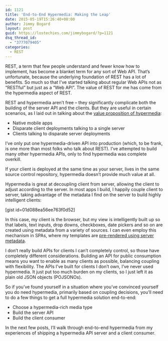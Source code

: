 ```yaml
---
id: 1121
title: 'End-to-End Hypermedia: Making the Leap'
date: 2015-05-19T15:26:40+00:00
author: Jimmy Bogard
layout: post
guid: https://lostechies.com/jimmybogard/?p=1121
dsq_thread_id:
  - "3777079405"
categories:
  - REST
---
```

REST, a term that few people understand and fewer know how to implement, has become a blanket term for any sort of Web API. That&#8217;s unfortunate, because the underlying foundation of REST has a lot of benefits. So much so that I&#8217;ve started talking about regular Web APIs not as &#8220;RESTful&#8221; but just as a &#8220;Web API&#8221;. The value of REST for me has come from the hypermedia aspect of REST.

REST and hypermedia aren&#8217;t free &#8211; they significantly complicate both the building of the server API and the clients. But they are useful in certain scenarios, as I laid out in talking about the [value proposition of hypermedia](https://lostechies.com/jimmybogard/2014/09/23/the-value-proposition-of-hypermedia/ "The value proposition of Hypermedia"):

  * Native mobile apps
  * Disparate client deployments talking to a single server
  * Clients talking to disparate server deployments

I&#8217;ve only put one hypermedia-driven API into production (which, to be frank, is one more than most folks who talk about REST). I&#8217;ve attempted to build many other hypermedia APIs, only to find hypermedia was complete overkill.

If your client is deployed at the same time as your server, lives in the same source control repository, hypermedia doesn&#8217;t provide much value at all.

Hypermedia is great at decoupling client from server, allowing the client to adjust according to the server. In most apps I build, I happily couple client to server, taking advantage of the metadata I find on the server to build highly intelligent clients:

[gist id=01d088ea56ee763f0d52]

In this case, my client is the browser, but my view is intelligently built up so that labels, text inputs, drop downs, checkboxes, date pickers and so on are created using metadata from a variety of sources. I can even employ this mechanism in SPAs, where my templates are [pre-rendered using server metadata](https://lostechies.com/jimmybogard/2014/08/14/conventional-html-in-asp-net-mvc-client-side-templates/ "Conventional HTML in ASP.NET MVC: Client-side templates").

I don&#8217;t really build APIs for clients I can&#8217;t completely control, so those have completely different considerations. Building an API for public consumption means you want to enable as many clients as possible, balancing coupling with flexibility. The APIs I&#8217;ve built for clients I don&#8217;t own, I&#8217;ve never used hypermedia. It just put too much burden on my clients, so I just left it as plain old JSON objects (POJSONOs).

So if you&#8217;ve found yourself in a situation where you&#8217;ve convinced yourself you do need hypermedia, primarily based on coupling decisions, you&#8217;ll need to do a few things to get a full hypermedia solution end-to-end:

  * Choose a hypermedia-rich media type
  * Build the server API
  * Build the client consumer

In the next few posts, I&#8217;ll walk through end-to-end hypermedia from my experiences of shipping a hypermedia API server and a client consumer.

&nbsp;